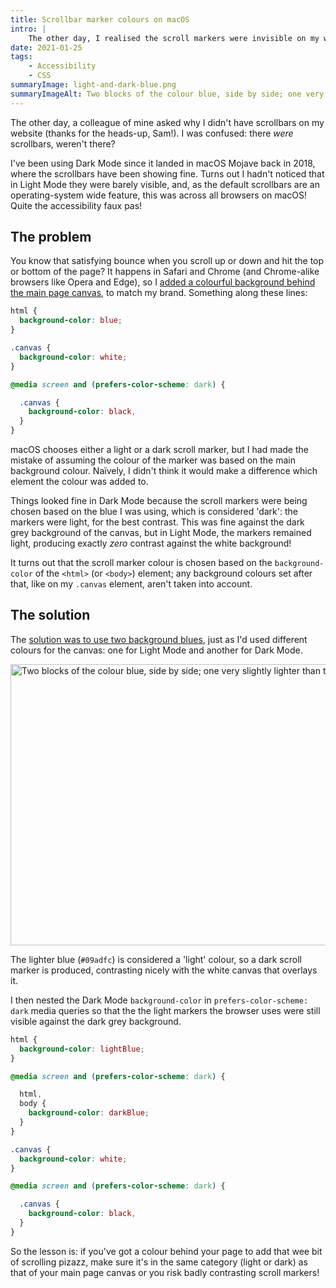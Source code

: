 ```yaml
---
title: Scrollbar marker colours on macOS
intro: |
    The other day, I realised the scroll markers were invisible on my website in Light Mode. The fix was pretty easy once I knew what was going on.
date: 2021-01-25
tags:
    - Accessibility
    - CSS
summaryImage: light-and-dark-blue.png
summaryImageAlt: Two blocks of the colour blue, side by side; one very slightly lighter than the other.
---
```


The other day, a colleague of mine asked why I didn't have scrollbars on my website (thanks for the heads-up, Sam!). I was confused: there *were* scrollbars, weren't there?

I've been using Dark Mode since it landed in macOS Mojave back in 2018, where the scrollbars have been showing fine. Turns out I hadn't noticed that in Light Mode they were barely visible, and, as the default scrollbars are an operating-system wide feature, this was across all browsers on macOS! Quite the accessibility faux pas!


## The problem

You know that satisfying bounce when you scroll up or down and hit the top or bottom of the page? It happens in Safari and Chrome (and Chrome-alike browsers like Opera and Edge), so I [added a colourful background behind the main page canvas](blog/scroll-bounce-page-background-colour), to match my brand. Something along these lines:

```css
html {
  background-color: blue;
}

.canvas {
  background-color: white;
}

@media screen and (prefers-color-scheme: dark) {

  .canvas {
    background-color: black,
  }
}
```

macOS chooses either a light or a dark scroll marker, but I had made the mistake of assuming the colour of the marker was based on the main background colour. Naïvely, I didn't think it would make a difference which element the colour was added to.

Things looked fine in Dark Mode because the scroll markers were being chosen based on the blue I was using, which is considered 'dark': the markers were light, for the best contrast. This was fine against the dark grey background of the canvas, but in Light Mode, the markers remained light, producing exactly *zero* contrast against the white background!

It turns out that the scroll marker colour is chosen based on the `background-color` of the `<html>` (or `<body>`) element; any background colours set after that, like on my `.canvas` element, aren't taken into account.


## The solution

The [solution was to use two background blues](https://github.com/tempertemper/tempertemper.net/commit/d2dad35f7b332897a7aafecc1b5dcdae7307c3cc), just as I'd used different colours for the canvas: one for Light Mode and another for Dark Mode.

<img src="/assets/img/blog/light-and-dark-blue.png" alt="Two blocks of the colour blue, side by side; one very slightly lighter than the other" width="800" height="450" loading="lazy" decoding="async" />

The lighter blue (`#09adfc`) is considered a 'light' colour, so a dark scroll marker is produced, contrasting nicely with the white canvas that overlays it.

I then nested the Dark Mode `background-color` in `prefers-color-scheme: dark` media queries so that the the light markers the browser uses were still visible against the dark grey background.

```css
html {
  background-color: lightBlue;
}

@media screen and (prefers-color-scheme: dark) {

  html,
  body {
    background-color: darkBlue;
  }
}

.canvas {
  background-color: white;
}

@media screen and (prefers-color-scheme: dark) {

  .canvas {
    background-color: black,
  }
}
```

So the lesson is: if you've got a colour behind your page to add that wee bit of scrolling pizazz, make sure it's in the same category (light or dark) as that of your main page canvas or you risk badly contrasting scroll markers!
